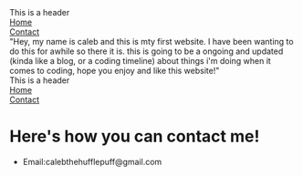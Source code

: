 
<!DOCTYPE html>
<html>
  <head>
    <title>My Website</title>
    <style></style>
  </head>
  <body>
    <div class="header">This is a header</div>
    <div class="menu">
      <a href="homepage.html">Home</a><br />
      <a href="contactpage.html">Contact</a><br />
    </div>
    <div class="content">
      "Hey, my name is caleb and this is mty first website. I have been wanting to do this for awhile so there it is. this is going to be a ongoing and updated (kinda like a blog, or a coding timeline) about things i'm doing when it comes to coding, hope you enjoy and like this website!"
    </div>
    <div class="footer"></div>
  </body>
</html>

<!DOCTYPE html>
<html>
  <head>
    <title>Contact Me</title>

   <style></style>
  </head>
  <body>
    <div class="header">This is a header</div>
    <div class="menu">
      <a href="homepage.html">Home</a><br />
      <a href="contactpage.html">Contact</a><br />
    </div>
    <div class="content">
      <h1>Here's how you can contact me!</h1>
      <ul>
        <li>Email:calebthehufflepuff@gmail.com</li>
      </ul>
    </div>
    <div class="footer"></div>
  </body>
</html>
